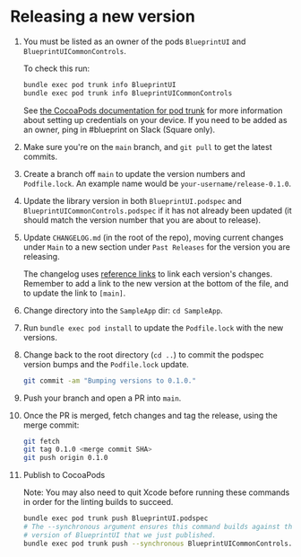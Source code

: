 # Releasing a new version

1. You must be listed as an owner of the pods `BlueprintUI` and `BlueprintUICommonControls`.

   To check this run:

   ```bash
   bundle exec pod trunk info BlueprintUI
   bundle exec pod trunk info BlueprintUICommonControls
   ```

   See [the CocoaPods documentation for pod trunk](https://guides.cocoapods.org/making/getting-setup-with-trunk) for more information about setting up credentials on your device. If you need to be added as an owner, ping in #blueprint on Slack (Square only).

1. Make sure you're on the `main` branch, and `git pull` to get the latest commits.

1. Create a branch off `main` to update the version numbers and `Podfile.lock`. An example name would be `your-username/release-0.1.0`.

1. Update the library version in both `BlueprintUI.podspec` and `BlueprintUICommonControls.podspec` if it has not already been updated (it should match the version number that you are about to release).

1. Update `CHANGELOG.md` (in the root of the repo), moving current changes under `Main` to a new section under `Past Releases` for the version you are releasing.
  
   The changelog uses [reference links](https://daringfireball.net/projects/markdown/syntax#link) to link each version's changes. Remember to add a link to the new version at the bottom of the file, and to update the link to `[main]`.

1. Change directory into the `SampleApp` dir: `cd SampleApp`.

1. Run `bundle exec pod install` to update the `Podfile.lock` with the new versions.

1. Change back to the root directory (`cd ..`) to commit the podspec version bumps and the `Podfile.lock` update.
   ```bash
   git commit -am "Bumping versions to 0.1.0."
   ```

1. Push your branch and open a PR into `main`.

1. Once the PR is merged, fetch changes and tag the release, using the merge commit:
   ```bash
   git fetch
   git tag 0.1.0 <merge commit SHA>
   git push origin 0.1.0
   ```

1. Publish to CocoaPods

   Note: You may also need to quit Xcode before running these commands in order for the linting builds to succeed.

   ```bash
   bundle exec pod trunk push BlueprintUI.podspec
   # The --synchronous argument ensures this command builds against the
   # version of BlueprintUI that we just published.
   bundle exec pod trunk push --synchronous BlueprintUICommonControls.podspec
   ```
